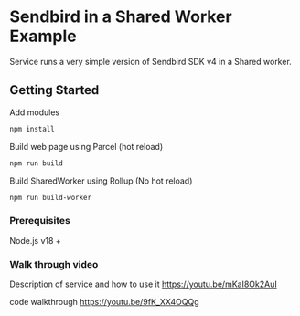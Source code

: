 # Sendbird in a Shared Worker Example

Service runs a very simple version of Sendbird SDK v4 in a Shared worker.

## Getting Started

Add modules

```bash
npm install
```

Build web page using Parcel (hot reload)

```bash
npm run build
```

Build SharedWorker using Rollup (No hot reload)

```bash
npm run build-worker
```


### Prerequisites

Node.js v18 + 

### Walk through video

Description of service and how to use it
https://youtu.be/mKaI8Ok2AuI

code walkthrough
https://youtu.be/9fK_XX4OQQg

